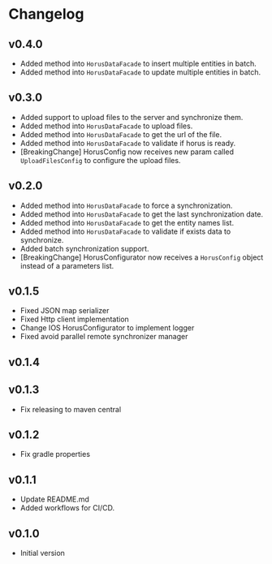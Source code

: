 # Changelog

## v0.4.0
- Added method into `HorusDataFacade` to insert multiple entities in batch.
- Added method into `HorusDataFacade` to update multiple entities in batch.

## v0.3.0

- Added support to upload files to the server and synchronize them.
- Added method into `HorusDataFacade` to upload files.
- Added method into `HorusDataFacade` to get the url of the file.
- Added method into `HorusDataFacade` to validate if horus is ready.
- [BreakingChange] HorusConfig now receives new param called `UploadFilesConfig` to configure the
  upload files.

## v0.2.0

- Added method into `HorusDataFacade` to force a synchronization.
- Added method into `HorusDataFacade` to get the last synchronization date.
- Added method into `HorusDataFacade` to get the entity names list.
- Added method into `HorusDataFacade` to validate if exists data to synchronize.
- Added batch synchronization support.
- [BreakingChange]  HorusConfigurator now receives a `HorusConfig` object instead of a parameters
  list.

## v0.1.5

- Fixed JSON map serializer
- Fixed Http client implementation
- Change IOS HorusConfigurator to implement logger
- Fixed avoid parallel remote synchronizer manager

## v0.1.4

## v0.1.3

- Fix releasing to maven central

## v0.1.2

- Fix gradle properties

## v0.1.1

- Update README.md
- Added workflows for CI/CD.

## v0.1.0

- Initial version